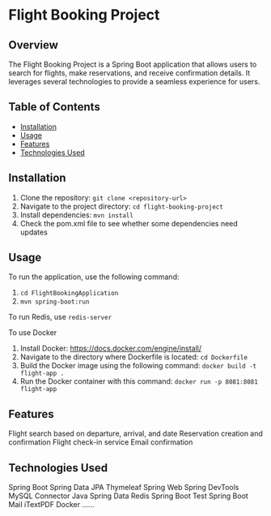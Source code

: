 # Flight Booking Project

## Overview

The Flight Booking Project is a Spring Boot application that allows users to search for flights, make reservations, and receive confirmation details. It leverages several technologies to provide a seamless experience for users.

## Table of Contents

- [Installation](#installation)
- [Usage](#usage)
- [Features](#features)
- [Technologies Used](#technologies-used)


## Installation

1. Clone the repository: `git clone <repository-url>`
2. Navigate to the project directory: `cd flight-booking-project`
3. Install dependencies: `mvn install`
4. Check the pom.xml file to see whether some dependencies need updates

## Usage

To run the application, use the following command:
1. `cd FlightBookingApplication`
2. `mvn spring-boot:run`

To run Redis, use `redis-server`

To use Docker
1. Install Docker: https://docs.docker.com/engine/install/
2. Navigate to the directory where Dockerfile is located: `cd Dockerfile`
3. Build the Docker image using the following command:  `docker build -t flight-app .`
4. Run the Docker container with this command: `docker run -p 8081:8081 flight-app`

 
##  Features
Flight search based on departure, arrival, and date
Reservation creation and confirmation
Flight check-in service
Email confirmation
 
## Technologies Used
Spring Boot
Spring Data JPA
Thymeleaf
Spring Web
Spring DevTools
MySQL Connector Java
Spring Data Redis
Spring Boot Test
Spring Boot Mail
iTextPDF
Docker
......
